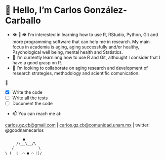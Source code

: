 # 👋 Hello, I’m Carlos González-Carballo 
- 👁 👄 👁 I'm interested in learning how to use R, RStudio, Python, Git and more programming software that can help me in research. 
           My main focus in academia is aging, aging successfully and/or healthy, Psychological well being, mental health and Statistics.  
- 🌱 I’m currently learninng how to use R and Git, althought I consider that I have a good grasp on R. 
- 💞️ I’m looking to collaborate on aging research and development of research strategies, methodology and scientific comunication.


🦊
- [X] Write the code
- [ ] Write all the tests
- [ ] Document the code

- 📫 You can reach me at: 
 

carlos.gz.cb@gmail.com
| carlos.gz.cb@comunidad.unam.mx
| twitter: @goodnamecarlos 

            ●
         /\__\__/\
       /           \
    \ (  ﾐ  ⌒ ● ⌒ ﾐ)/

<!---
GoodNameCarlos/GoodNameCarlos is a ✨ special ✨ repository because its `README.md` (this file) appears on your GitHub profile.
You can click the Preview link to take a look at your changes.
--->
